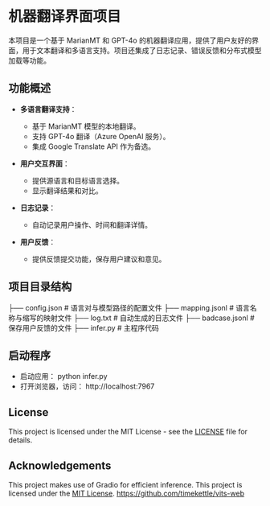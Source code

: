 # 机器翻译界面项目
本项目是一个基于 MarianMT 和 GPT-4o 的机器翻译应用，提供了用户友好的界面，用于文本翻译和多语言支持。项目还集成了日志记录、错误反馈和分布式模型加载等功能。

## 功能概述

- **多语言翻译支持**：
  - 基于 MarianMT 模型的本地翻译。
  - 支持 GPT-4o 翻译（Azure OpenAI 服务）。
  - 集成 Google Translate API 作为备选。

- **用户交互界面**：
  - 提供源语言和目标语言选择。
  - 显示翻译结果和对比。

- **日志记录**：
  - 自动记录用户操作、时间和翻译详情。

- **用户反馈**：
  - 提供反馈提交功能，保存用户建议和意见。


## 项目目录结构
├── config.json          # 语言对与模型路径的配置文件
├── mapping.jsonl        # 语言名称与缩写的映射文件
├── log.txt              # 自动生成的日志文件
├── badcase.jsonl        # 保存用户反馈的文件
├── infer.py              # 主程序代码

## 启动程序
- 启动应用：
  python infer.py
- 打开浏览器，访问：
  http://localhost:7967

## License

This project is licensed under the MIT License - see the [LICENSE](LICENSE) file for details.

## Acknowledgements

This project makes use of Gradio for efficient inference. This project is licensed under the [MIT License](https://opensource.org/licenses/MIT).
https://github.com/timekettle/vits-web